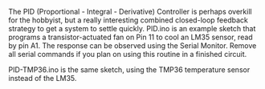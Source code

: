 The PID (Proportional - Integral - Derivative) Controller is perhaps overkill for the hobbyist, but a really interesting combined closed-loop feedback strategy to get a system to settle quickly. PID.ino is an example sketch that programs a transistor-actuated fan on Pin 11 to cool an LM35 sensor, read by pin A1. The response can be observed using the Serial Monitor. Remove all serial commands if you plan on using this routine in a finished circuit.

PID-TMP36.ino is the same sketch, using the TMP36 temperature sensor instead of the LM35.
